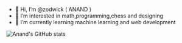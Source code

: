 - 👋 Hi, I’m @zodwick  ( ANAND )
- 👀 I’m interested in math,programming,chess and designing
- 🌱 I’m currently learning machine learning and web development
                     

![Anand's GitHub stats](https://github-readme-stats.vercel.app/api?username=zodwick&show_icons=true&theme=tokyonight&count_private=true&hide=issues,prs)
<!---
zodwick/zodwick is a ✨ special ✨ repository because its `README.md` (this file) appears on your GitHub profile.
You can click the Preview link to take a look at your changes.
--->
